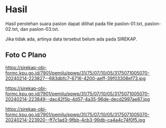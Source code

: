 # Hasil

Hasil perolehan suara paslon dapat dilihat pada file paslon-01.txt, paslon-02.txt, dan paslon-03.txt.

Jika tidak ada, artinya data tersebut belum ada pada SIREKAP.

## Foto C Plano

https://sirekap-obj-formc.kpu.go.id/7901/pemilu/ppwp/31/75/07/10/05/3175071005070-20240214-223827--683dbfc7-6716-4200-aeff-39f03308ef73.jpg

https://sirekap-obj-formc.kpu.go.id/7901/pemilu/ppwp/31/75/07/10/05/3175071005070-20240214-223849--dac42f5b-4d57-4a35-96de-decd2997ae87.jpg

https://sirekap-obj-formc.kpu.go.id/7901/pemilu/ppwp/31/75/07/10/05/3175071005070-20240214-223920--ff7c1ad3-9fbb-4cb3-99db-ca4a4c74f0f5.jpg
